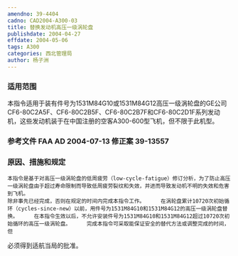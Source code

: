 ```yaml
---
amendno: 39-4404  
cadno: CAD2004-A300-03  
title: 替换发动机高压一级涡轮盘  
publishdate: 2004-04-27  
effdate: 2004-05-06  
tags: A300  
categories: 西北管理局  
author: 杨子洲  
---
```

  
### 适用范围  
本指令适用于装有件号为1531M84G10或1531M84G12高压一级涡轮盘的GE公司CF6-80C2A5F、CF6-80C2B5F、CF6-80C2B7F和CF6-80C2D1F系列发动机，这些发动机装于在中国注册的空客A300-600型飞机，但不限于此机型。  
  
<!--more-->  
### 参考文件    FAA AD 2004-07-13  修正案 39-13557  
  
### 原因、措施和规定  
    本指令是基于对高压一级涡轮盘的低周疲劳（low-cycle-fatigue）修订分析，为了防止高压一级涡轮盘由于超过寿命限制而导致低周疲劳裂纹和失效，并进而导致发动机不明的失效和危害到飞机。  
    除非事先已经完成，否则在规定的时间内完成本指令工作。     在涡轮盘累计10720次初始循环（cycles-since-new）以前，用件号为1531M84G10和1531M84G12的高压一级涡轮盘替换。     在本指令生效以后，不允许安装件号为1531M84G10和1531M84G12超过10720次初始循环的高压一级涡轮盘。     完成本指令可采取能保证安全的替代方法或调整完成的时间，但  
  
必须得到适航当局的批准。  
